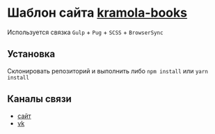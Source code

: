 # Шаблон сайта [kramola-books](https://kramola-books.ru)
Используется связка `Gulp` + `Pug` + `SCSS` + `BrowserSync`

## Установка
Склонировать репозиторий и выполнить либо `npm install` или `yarn install`

## Каналы связи
- [сайт](https://prokhorov-igor.ru)
- [vk](https://vk.com/webprogrammer77)